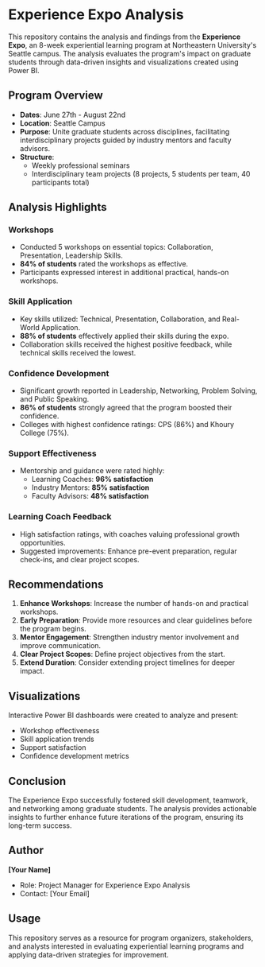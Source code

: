 # Experience Expo Analysis

This repository contains the analysis and findings from the **Experience Expo**, an 8-week experiential learning program at Northeastern University's Seattle campus. The analysis evaluates the program's impact on graduate students through data-driven insights and visualizations created using Power BI.

## Program Overview
- **Dates**: June 27th - August 22nd
- **Location**: Seattle Campus
- **Purpose**: Unite graduate students across disciplines, facilitating interdisciplinary projects guided by industry mentors and faculty advisors.
- **Structure**:
  - Weekly professional seminars
  - Interdisciplinary team projects (8 projects, 5 students per team, 40 participants total)

## Analysis Highlights
### Workshops
- Conducted 5 workshops on essential topics: Collaboration, Presentation, Leadership Skills.
- **84% of students** rated the workshops as effective.
- Participants expressed interest in additional practical, hands-on workshops.

### Skill Application
- Key skills utilized: Technical, Presentation, Collaboration, and Real-World Application.
- **88% of students** effectively applied their skills during the expo.
- Collaboration skills received the highest positive feedback, while technical skills received the lowest.

### Confidence Development
- Significant growth reported in Leadership, Networking, Problem Solving, and Public Speaking.
- **86% of students** strongly agreed that the program boosted their confidence.
- Colleges with highest confidence ratings: CPS (86%) and Khoury College (75%).

### Support Effectiveness
- Mentorship and guidance were rated highly:
  - Learning Coaches: **96% satisfaction**
  - Industry Mentors: **85% satisfaction**
  - Faculty Advisors: **48% satisfaction**

### Learning Coach Feedback
- High satisfaction ratings, with coaches valuing professional growth opportunities.
- Suggested improvements: Enhance pre-event preparation, regular check-ins, and clear project scopes.

## Recommendations
1. **Enhance Workshops**: Increase the number of hands-on and practical workshops.
2. **Early Preparation**: Provide more resources and clear guidelines before the program begins.
3. **Mentor Engagement**: Strengthen industry mentor involvement and improve communication.
4. **Clear Project Scopes**: Define project objectives from the start.
5. **Extend Duration**: Consider extending project timelines for deeper impact.

## Visualizations
Interactive Power BI dashboards were created to analyze and present:
- Workshop effectiveness
- Skill application trends
- Support satisfaction
- Confidence development metrics

## Conclusion
The Experience Expo successfully fostered skill development, teamwork, and networking among graduate students. The analysis provides actionable insights to further enhance future iterations of the program, ensuring its long-term success.

## Author
**[Your Name]**
- Role: Project Manager for Experience Expo Analysis
- Contact: [Your Email]

## Usage
This repository serves as a resource for program organizers, stakeholders, and analysts interested in evaluating experiential learning programs and applying data-driven strategies for improvement.
